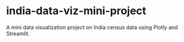 # india-data-viz-mini-project

A mini data visualization project on India census data using Plotly and Streamlit.
